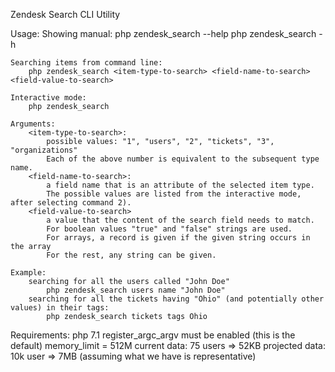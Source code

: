 Zendesk Search CLI Utility

Usage:
	Showing manual:
		php zendesk_search --help
		php zendesk_search -h
	
	Searching items from command line:
		php zendesk_search <item-type-to-search> <field-name-to-search> <field-value-to-search>
	
	Interactive mode:
		php zendesk_search
		
	Arguments:
		<item-type-to-search>: 
			possible values: "1", "users", "2", "tickets", "3", "organizations"
			Each of the above number is equivalent to the subsequent type name.
		<field-name-to-search>: 
			a field name that is an attribute of the selected item type.
			The possible values are listed from the interactive mode, after selecting command 2).
		<field-value-to-search>
			a value that the content of the search field needs to match. 
			For boolean values "true" and "false" strings are used.
			For arrays, a record is given if the given string occurs in the array
			For the rest, any string can be given.	   

	Example:
		searching for all the users called "John Doe"
			php zendesk_search users name "John Doe"
		searching for all the tickets having "Ohio" (and potentially other values) in their tags:
		 	php zendesk_search tickets tags Ohio

Requirements:
	php 7.1
	register_argc_argv must be enabled (this is the default)
	memory_limit = 512M
		current data:
			75 users => 52KB
		projected data:
			10k user => 7MB (assuming what we have is representative)
			
	
	
				